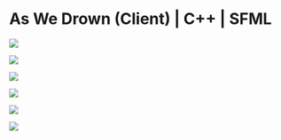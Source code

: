# As We Drown (Client) | C++ | SFML

![](https://blob.sx/PMAv)

![](https://blob.sx/t4sj)

![](https://blob.sx/yw5Y)

![](https://blob.sx/QFJb)

![](https://blob.sx/E4Bn)

![](https://blob.sx/NAP0)
